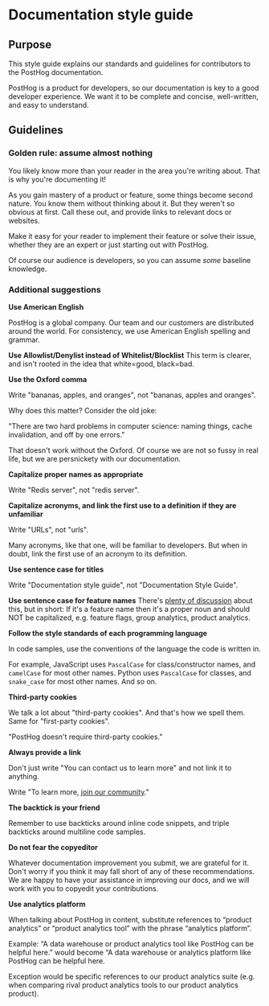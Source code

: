 # Documentation style guide

## Purpose

This style guide explains our standards and guidelines for contributors to the PostHog documentation.

PostHog is a product for developers, so our documentation is key to a good developer experience. We want it to be complete and concise, well-written, and easy to understand.

## Guidelines

### Golden rule: assume almost nothing

You likely know more than your reader in the area you're writing about. That is why you're documenting it!

As you gain mastery of a product or feature, some things become second nature. You know them without thinking about it. But they weren't so obvious at first. Call these out, and provide links to relevant docs or websites.

Make it easy for your reader to implement their feature or solve their issue, whether they are an expert or just starting out with PostHog.

Of course our audience is developers, so you can assume _some_ baseline knowledge.

### Additional suggestions

**Use American English**

PostHog is a global company. Our team and our customers are distributed around the world. For consistency, we use American English spelling and grammar.

**Use Allowlist/Denylist instead of Whitelist/Blocklist**
This term is clearer, and isn't rooted in the idea that white=good, black=bad. 

**Use the Oxford comma** 

Write "bananas, apples, and oranges", not "bananas, apples and oranges".

Why does this matter? Consider the old joke:

"There are two hard problems in computer science: naming things, cache invalidation, and off by one errors."

That doesn't work without the Oxford. Of course we are not so fussy in real life, but we are persnickety with our documentation.

**Capitalize proper names as appropriate**

Write "Redis server", not "redis server".

**Capitalize acronyms, and link the first use to a definition if they are unfamiliar**

Write "URLs", not "urls".

Many acronyms, like that one, will be familiar to developers. But when in doubt, link the first use of an acronym to its definition.

**Use sentence case for titles**

Write "Documentation style guide", not "Documentation Style Guide". 

**Use sentence case for feature names**
There's [plenty of discussion](https://github.com/PostHog/posthog/issues/7648) about this, but in short: If it's a feature name then it's a proper noun and should NOT be capitalized, e.g. feature flags, group analytics, product analytics.  

**Follow the style standards of each programming language**

In code samples, use the conventions of the language the code is written in.

For example, JavaScript uses `PascalCase` for class/constructor names, and `camelCase` for most other names. Python uses `PascalCase` for classes, and `snake_case` for most other names. And so on.

**Third-party cookies**

We talk a lot about "third-party cookies". And that's how we spell them. Same for "first-party cookies". 

"PostHog doesn't require third-party cookies."

**Always provide a link**

Don't just write "You can contact us to learn more" and not link it to anything.

Write "To learn more, [join our  community](https://posthog.com/questions)."

**The backtick is your friend**

Remember to use backticks around inline code snippets, and triple backticks around multiline code samples.

**Do not fear the copyeditor**

Whatever documentation improvement you submit, we are grateful for it. Don't worry if you think it may fall short of any of these recommendations. We are happy to have your assistance in improving our docs, and we will work with you to copyedit your contributions.

**Use analytics platform**

When talking about PostHog in content, substitute references to “product analytics” or “product analytics tool” with the phrase “analytics platform”.

Example: “A data warehouse or product analytics tool like PostHog can be helpful here.” would become “A data warehouse or analytics platform like PostHog can be helpful here.

Exception would be specific references to our product analytics suite (e.g. when comparing rival product analytics tools to our product analytics product).

